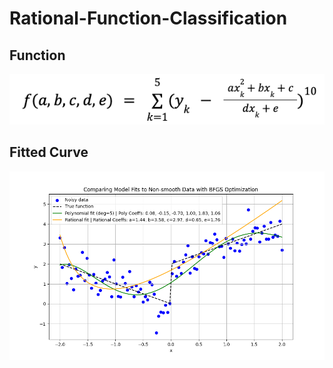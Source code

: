 # Rational-Function-Classification

## Function
![Function.png](images/Function.png)

## Fitted Curve
![fit_comparision.png](images/fit_comparision.png)
